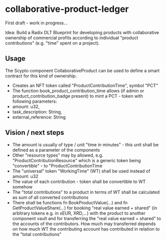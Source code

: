 # collaborative-product-ledger

First draft - work in progress...

Idea: Build a Radix DLT Blueprint for developing products with collaborative ownership of commercial profits according to individual "product contributions" (e.g. "time" spent on a project).

## Usage
The Scypto component CollaborativeProduct can be used to define a smart contract for this kind of ownership.

- Creates an NFT token called "ProductContributionTime", symbol "PCT"
- The function book_product_contribution_time allows (if admin or product_contribution_badge present) to mint a PCT - token with following parameters:
-    amount: u32,
-    task_description: String,
-    external_reference: String

## Vision / next steps
- The amount is usually of type / unit "time in minutes" - this unit shall be defined as a parameter of the components
- Other "resource types" may by allowed, e.g. "ProductContributionResource" which is a generic token being "convertible" - to "ProductContributionTime
- The "universal" token "WorkingTime" (WT) shall be used instead of amount: u32
- The value of each contribution - token shall be convertible to WT somehow
- The "total contributions" to a product in terms of WT shall be calculated as sum of all converted contributions
- There shall be functions fn BookProductValue(...) and fn GetProductValueShare(...) for booking "real value earned + shared" (in arbitrary tokens e.g. in xEUR, XRD,...) with the product to another component vault and for transferring the "real value earned + shared"  to the accounts of the contributors. How much may transferred depends on how much WT the contributing account has contributed in relation to the "total contributions" 
